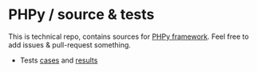 # PHPy / source & tests
This is technical repo, contains sources for [PHPy framework](https://github.com/mrcrypster/phpy).
Feel free to add issues & pull-request something.

- Tests [cases](/test.php) and [results](/tests.md)

